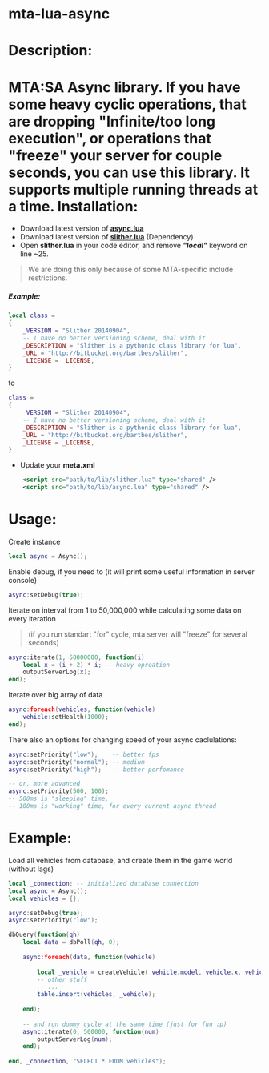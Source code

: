 mta-lua-async
=============
Description:
=============
MTA:SA Async library. 
If you have some heavy cyclic operations, that are dropping "Infinite/too long execution", or operations that "freeze" your server for couple seconds, you can use this library. It supports multiple running threads at a time.
Installation:
=============
* Download latest version of **[async.lua](https://github.com/Inlife/mta-lua-async/blob/master/async.lua)**
* Download latest version of **[slither.lua](https://bitbucket.org/bartbes/slither)** (Dependency)
* Open **slither.lua** in your code editor, and remove *__"local"__* keyword on line ~25.

>We are doing this only because of some MTA-specific include restrictions.

##### Example:
```lua
local class =
{
	_VERSION = "Slither 20140904",
	-- I have no better versioning scheme, deal with it
	_DESCRIPTION = "Slither is a pythonic class library for lua",
	_URL = "http://bitbucket.org/bartbes/slither",
	_LICENSE = _LICENSE,
}
```
to
```lua
class =
{
	_VERSION = "Slither 20140904",
	-- I have no better versioning scheme, deal with it
	_DESCRIPTION = "Slither is a pythonic class library for lua",
	_URL = "http://bitbucket.org/bartbes/slither",
	_LICENSE = _LICENSE,
}
```
* Update your **meta.xml**
```xml
    <script src="path/to/lib/slither.lua" type="shared" />
    <script src="path/to/lib/async.lua" type="shared" />
```

Usage:
=============
Create instance
```lua
local async = Async();
```
Enable debug, if you need to (it will print some useful information in server console)
```lua
async:setDebug(true);
```

Iterate on interval from 1 to 50,000,000 while calculating some data on every iteration
>(if you run standart "for" cycle, mta server will "freeze" for several seconds)

```lua
async:iterate(1, 50000000, function(i)
    local x = (i + 2) * i; -- heavy opreation
    outputServerLog(x);
end);
```

Iterate over big array of data
```lua
async:foreach(vehicles, function(vehicle)
    vehicle:setHealth(1000);
end);
```

There also an options for changing speed of your async caclulations:
```lua
async:setPriority("low");    -- better fps
async:setPriority("normal"); -- medium
async:setPriority("high");   -- better perfomance

-- or, more advanced
async:setPriority(500, 100);
-- 500ms is "sleeping" time, 
-- 100ms is "working" time, for every current async thread
```
Example:
=============
Load all vehicles from database, and create them in the game world (without lags)
```lua
local _connection; -- initialized database connection
local async = Async();
local vehicles = {};

async:setDebug(true);
async:setPriority("low");

dbQuery(function(qh)
    local data = dbPoll(qh, 0); 
    
    async:foreach(data, function(vehicle)
        
        local _vehicle = createVehicle( vehicle.model, vehicle.x, vehicle.y, vehicle.z );
        -- other stuff
        -- ...
        table.insert(vehicles, _vehicle);
        
    end);
    
    -- and run dummy cycle at the same time (just for fun :p)
    async:iterate(0, 500000, function(num)
        outputServerLog(num);
    end);
    
end, _connection, "SELECT * FROM vehicles");
```

